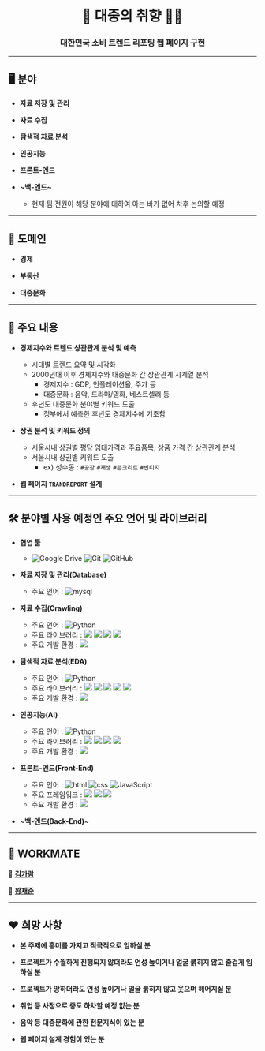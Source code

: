 <h1 align="center">💁‍ 대중의 취향 💁‍♂️</h1>

<h3 align="center">대한민국 소비 트렌드 리포팅 웹 페이지 구현</h3>

---

## 🖥 분야

- **자료 저장 및 관리**

- **자료 수집**

- **탐색적 자료 분석**

- **인공지능**

- **프론트-엔드**

- **~백-엔드~**
  - 현재 팀 전원이 해당 분야에 대하여 아는 바가 없어 차후 논의할 예정

---

## 💾 도메인

- **경제**

- **부동산**

- **대중문화**

---

## 📃 주요 내용

- **경제지수와 트렌드 상관관계 분석 및 예측**
  - 시대별 트렌드 요약 및 시각화
  - 2000년대 이후 경제지수와 대중문화 간 상관관계 시계열 분석
    - 경제지수 : GDP, 인플레이션율, 주가 등
    - 대중문화 : 음악, 드라마/영화, 베스트셀러 등
  - 후년도 대중문화 분야별 키워드 도출
    - 정부에서 예측한 후년도 경제지수에 기초함

- **상권 분석 및 키워드 정의**
  - 서울시내 상권별 평당 임대가격과 주요품목, 상품 가격 간 상관관계 분석
  - 서울시내 상권별 키워드 도출
    - ex) 성수동 : `#공장` `#재생` `#콘크리트` `#빈티지`
  
- **웹 페이지 `TRANDREPORT` 설계**

---

## 🛠 분야별 사용 예정인 주요 언어 및 라이브러리

- **협업 툴**
  - <img alt="Google Drive" src="https://img.shields.io/badge/Google Drive-4285F4?style=flat-square&logo=Google Drive&logoColor=white"/> <img alt="Git" src="https://img.shields.io/badge/Git-F05032?style=flat-square&logo=Git&logoColor=white"/> <img alt="GitHub" src="https://img.shields.io/badge/GitHub-181717?style=flat-square&logo=GitHub&logoColor=white"/>

- **자료 저장 및 관리(Database)**
  - 주요 언어 : <img alt="mysql" src="https://img.shields.io/badge/MySQL-4479A1?style=flat-square&logo=MySQL&logoColor=white"/>

- **자료 수집(Crawling)**
  - 주요 언어 : <img alt="Python" src="https://img.shields.io/badge/python%20-%2314354C.svg?style=flat-square&logo=python&logoColor=white"/>
  - 주요 라이브러리 : <img src="https://img.shields.io/badge/numpy-013243?style=flat-square&logo=numpy&logoColor=white"/> <img src="https://img.shields.io/badge/pandas-150458?style=flat-square&logo=pandas&logoColor=white"/> <img src="https://img.shields.io/badge/beautifulsoup-F3E2A9?style=flat-square&logo=Bitdefender&logoColor=black"/> <img src="https://img.shields.io/badge/selenium-43B02A?style=flat-square&logo=Selenium&logoColor=white"/>
  - 주요 개발 환경 : <img src="https://img.shields.io/badge/Visual%20Studio%20Code-4479A1?style=flat-square&logo=Visual Studio Code&logoColor=white"/>

- **탐색적 자료 분석(EDA)**
  - 주요 언어 : <img alt="Python" src="https://img.shields.io/badge/python%20-%2314354C.svg?style=flat-square&logo=python&logoColor=white"/>
  - 주요 라이브러리 : <img src="https://img.shields.io/badge/numpy-013243?style=flat-square&logo=numpy&logoColor=white"/> <img src="https://img.shields.io/badge/pandas-150458?style=flat-square&logo=pandas&logoColor=white"/> <img src="https://img.shields.io/badge/plotly-3F4F75?style=flat-square&logo=Plotly&logoColor=white"/> <img src="https://img.shields.io/badge/folium-77B829?style=flat-square&logo=Folium&logoColor=white"/> <img src="https://img.shields.io/badge/wordcloud-3693F3?style=flat-square&logo=iCloud&logoColor=white"/>
  - 주요 개발 환경 : <img src="https://img.shields.io/badge/Google%20Colab-F9AB00?style=flat-square&logo=Google Colab&logoColor=white"/>

- **인공지능(AI)**
  - 주요 언어 : <img alt="Python" src="https://img.shields.io/badge/python%20-%2314354C.svg?style=flat-square&logo=python&logoColor=white"/>
  - 주요 라이브러리 : <img src="https://img.shields.io/badge/numpy-013243?style=flat-square&logo=numpy&logoColor=white"/> <img src="https://img.shields.io/badge/pandas-150458?style=flat-square&logo=pandas&logoColor=white"/> <img src="https://img.shields.io/badge/scikitlearn-F7931E?style=flat-square&logo=scikit-learn&logoColor=white"/> <img src="https://img.shields.io/badge/tensorflow-FF6F00?style=flat-square&logo=tensorflow&logoColor=white"/>
  - 주요 개발 환경 : <img src="https://img.shields.io/badge/Google%20Colab-F9AB00?style=flat-square&logo=Google Colab&logoColor=white"/>

- **프론트-엔드(Front-End)**
  - 주요 언어 : <img alt="html" src="https://img.shields.io/badge/HTML5-E34F26?&style=flat-square&logo=html5&logoColor=white"/> <img alt="css" src="https://img.shields.io/badge/CSS3-E4405F?style=flat-square&logo=CSS3&logoColor=#1572B6"/> <img alt="JavaScript" src="https://img.shields.io/badge/javascript%20-%23323330.svg?&style=flat-square&logo=javascript&logoColor=%23F7DF1E"/>
  - 주요 프레임워크 : <img src="https://img.shields.io/badge/tailwind-06B6D4?style=flat-square&logo=Tailwind CSS&logoColor=white"/> <img src="https://img.shields.io/badge/Node.js-339933?style=flat-square&logo=Node.js&logoColor=white"/> <img src="https://img.shields.io/badge/ESLint-4B32C3?style=flat-square&logo=ESLint&logoColor=white"/>
  - 주요 개발 환경 : <img src="https://img.shields.io/badge/Visual%20Studio%20Code-4479A1?style=flat-square&logo=Visual Studio Code&logoColor=white"/>

- ~**백-엔드(Back-End)**~

---

## 👭 WORKMATE

👩 [**김가람**](https://github.com/kim-garam)

🧑 [**왕재준**](https://github.com/jayarnim)

---

## ♥ 희망 사항

- **본 주제에 흥미를 가지고 적극적으로 임하실 분**

- **프로젝트가 수월하게 진행되지 않더라도 언성 높이거나 얼굴 붉히지 않고 즐겁게 임하실 분**

- **프로젝트가 망하더라도 언성 높이거나 얼굴 붉히지 않고 웃으며 헤어지실 분**

- **취업 등 사정으로 중도 하차할 예정 없는 분**

- **음악 등 대중문화에 관한 전문지식이 있는 분**

- **웹 페이지 설계 경험이 있는 분**
